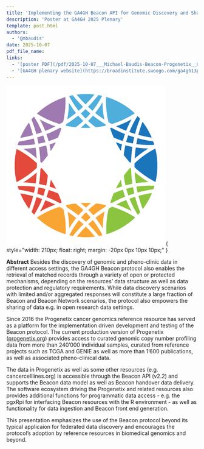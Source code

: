 ```yaml
---
title: 'Implementing the GA4GH Beacon API for Genomic Discovery and Sharing in an Open Data Paradigm'
description: 'Poster at GA4GH 2025 Plenary'
template: post.html 
authors:
  - '@mbaudis'
date: 2025-10-07
pdf_file_name:
links:
  - '[poster PDF](/pdf/2025-10-07___Michael-Baudis-Beacon-Progenetix__GA4GH-poster.pdf)'
  - '[GA4GH plenary website](https://broadinstitute.swoogo.com/ga4gh13plenary)'
---
```


![GA4GH Circle Logo](/img/ga4gh_circle_420x420.png){ style="width: 210px; float: right; margin: -20px 0px 10px 10px;" }

**Abstract** Besides the discovery of genomic and pheno-clinic data in different access settings, the GA4GH Beacon protocol also enables the retrieval of matched records through a variety of open or protected mechanisms, depending on the resources’ data structure as well as data protection and regulatory requirements. While data discovery scenarios with limited and/or aggregated responses will constitute a large fraction of Beacon and Beacon Network scenarios, the protocol also empowers the sharing of data e.g. in open research data settings.

Since 2016 the Progenetix cancer genomics reference resource has served as a platform for the implementation driven development and testing of the Beacon protocol. <!--more-->
The current production version of Progenetix ([progenetix.org](https://progenetix.org)) provides access to curated genomic copy number profiling data from more than 240’000 individual samples, curated from reference projects such as TCGA and GENIE as well as more than 1’600 publications, as well as associated pheno-clinical data. 

The data in Progenetix as well as some other resources (e.g. cancercelllines.org) is accessible through the Beacon API (v2.2) and supports the Beacon data model as well as Beacon handover data delivery. The software ecosystem driving the Progenetix and related resources also provides additional functions for programmatic data access - e.g. the pgxRpi for interfacing Beacon resources with the R environment - as well as functionality for data ingestion and Beacon front end generation.

This presentation emphasizes the use of the Beacon protocol beyond its typical applicaion for federated data discovery and encourages the protocol’s adoption by reference resources in biomedical genomics and beyond.

